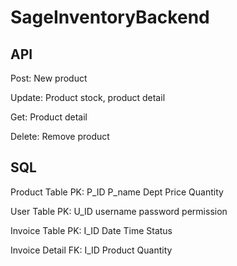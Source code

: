# SageInventoryBackend

## API
Post: New product

Update: Product stock, product detail

Get: Product detail

Delete: Remove product

## SQL
Product Table
PK: P_ID
P_name
Dept
Price
Quantity

User Table
PK: U_ID
username
password
permission

Invoice Table
PK: I_ID
Date
Time
Status

Invoice Detail
FK: I_ID
Product
Quantity